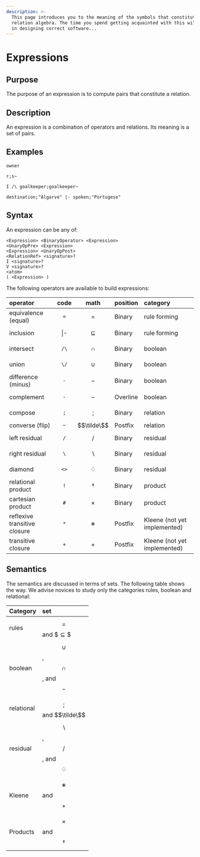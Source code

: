 ```yaml
---
description: >-
  This page introduces you to the meaning of the symbols that constitute
  relation algebra. The time you spend getting acquainted with this will pay off
  in designing correct software...
---
```


# Expressions

## Purpose

The purpose of an expression is to compute pairs that constitute a relation.

## Description

An expression is a combination of operators and relations. Its meaning is a set of pairs.

## Examples

`owner`

`r;s~`

`I /\ goalkeeper;goalkeeper~`

`destination;"Algarve" |- spoken;"Portugese"`

## Syntax

An expression can be any of:

```text
<Expression> <BinaryOperator> <Expression>
<UnaryOpPre> <Expression>
<Expression> <UnaryOpPost>
<RelationRef> <signature>?
I <signature>?
V <signature>?
<atom>
( <Expression> )
```

The following operators are available to build expressions:

| operator | code | math | position | category |
| :--- | :---: | :---: | :--- | :--- |
| equivalence \(equal\) | `=` | $$=$$ | Binary | rule forming |
| inclusion | \|- | $$⊆$$ | Binary | rule forming |
| intersect | `/\` | $$∩$$ | Binary | boolean |
| union | `\/` | $$∪$$ | Binary | boolean |
| difference \(minus\) | `-` | $$-$$ | Binary | boolean |
| complement | `-` | $$-$$ | Overline | boolean |
| compose | `;` | $$;$$ | Binary | relation |
| converse \(flip\) | `~` | $$\tilde\$$ | Postfix | relation |
| left residual | `/` | $$/$$ | Binary | residual |
| right residual | `\` | $$\backslash$$ | Binary | residual |
| diamond | `<>` | $$♢$$ | Binary | residual |
| relational product | `!` | $$†$$ | Binary | product |
| cartesian product | `#` | $$\times$$ | Binary | product |
| reflexive transitive closure | `*` | $$∗$$ | Postfix | Kleene \(not yet implemented\) |
| transitive closure | `+` | $$+$$ | Postfix | Kleene \(not yet implemented\) |

## Semantics

The semantics are discussed in terms of sets. The following table shows the way. We advise novices to study only the categories rules, boolean and relational:

| Category | set |
| :--- | :--- |
| rules | $$=$$ and $$\subseteq\$$ |
| boolean | $$\cup$$, $$\cap$$, and $$-$$ |
| relational | $$;$$ and $$\tilde\$$ |
| residual | $$\backslash$$, $$/$$, and $$♢$$ |
| Kleene | $$∗$$ and $$+$$ |
| Products | $$\times$$ and $$†$$ |

